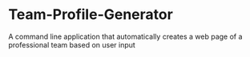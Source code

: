 # Team-Profile-Generator
A command line application that automatically creates a web page of a professional team based on user input
